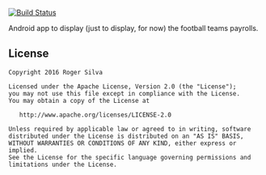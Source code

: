 [![Build Status](https://travis-ci.org/orogersilva/football-teams-payroll-android.svg?branch=master)](https://travis-ci.org/orogersilva/football-teams-payroll-android)

Android app to display (just to display, for now) the football teams payrolls.

License
-------

    Copyright 2016 Roger Silva

    Licensed under the Apache License, Version 2.0 (the "License");
    you may not use this file except in compliance with the License.
    You may obtain a copy of the License at

       http://www.apache.org/licenses/LICENSE-2.0

    Unless required by applicable law or agreed to in writing, software
    distributed under the License is distributed on an "AS IS" BASIS,
    WITHOUT WARRANTIES OR CONDITIONS OF ANY KIND, either express or implied.
    See the License for the specific language governing permissions and
    limitations under the License.